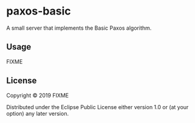 # paxos-basic

A small server that implements the Basic Paxos algorithm.

## Usage

FIXME

## License

Copyright © 2019 FIXME

Distributed under the Eclipse Public License either version 1.0 or (at
your option) any later version.
